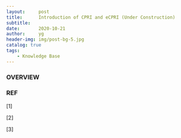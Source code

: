 ```yaml
---
layout:     post
title:      Introduction of CPRI and eCPRI (Under Construction)
subtitle:   
date:       2020-10-21
author:     yg
header-img: img/post-bg-5.jpg
catalog: true
tags:
    - Knowledge Base
---
```



### OVERVIEW


### REF

[1] 

[2] 

[3] 
